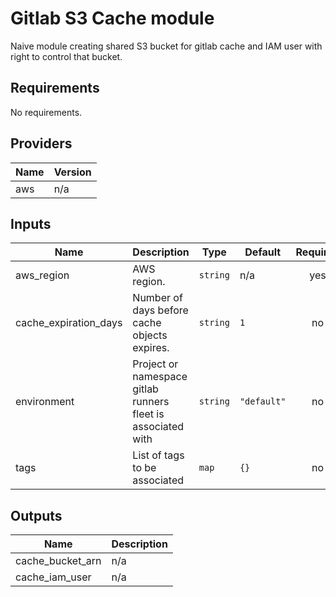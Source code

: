 # Gitlab S3 Cache module

Naive module creating shared S3 bucket for gitlab cache and IAM user with right to control
that bucket.

<!-- BEGINNING OF PRE-COMMIT-TERRAFORM DOCS HOOK -->
## Requirements

No requirements.

## Providers

| Name | Version |
|------|---------|
| aws | n/a |

## Inputs

| Name | Description | Type | Default | Required |
|------|-------------|------|---------|:--------:|
| aws\_region | AWS region. | `string` | n/a | yes |
| cache\_expiration\_days | Number of days before cache objects expires. | `string` | `1` | no |
| environment | Project or namespace gitlab runners fleet is associated with | `string` | `"default"` | no |
| tags | List of tags to be associated | `map` | `{}` | no |

## Outputs

| Name | Description |
|------|-------------|
| cache\_bucket\_arn | n/a |
| cache\_iam\_user | n/a |

<!-- END OF PRE-COMMIT-TERRAFORM DOCS HOOK -->
